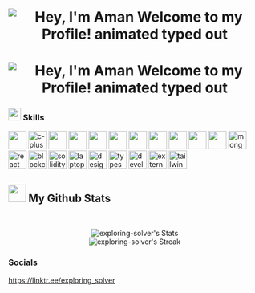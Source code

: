 <h1 align="center"> <img src="https://readme-typing-svg.demolab.com?font=Operator+Mono&size=37&duration=2800&pause=4000&color=FAFAFA&center=true&vCenter=true&width=940&height=50&lines=Hey%2C+I'm+Aman" align="middle" alt="Hey, I'm Aman Welcome to my Profile! animated typed out"> </h1>

<h1 align="center"> <img src="https://readme-typing-svg.demolab.com?font=Operator+Mono&size=37&duration=4800&pause=2000&color=FAFAFA&center=true&vCenter=true&width=940&height=50&lines=Welcome+to+my+Github+Profile!" align="middle" alt="Hey, I'm Aman Welcome to my Profile! animated typed out"> </h1>


### <img src="https://media2.giphy.com/media/QssGEmpkyEOhBCb7e1/giphy.gif?cid=ecf05e47a0n3gi1bfqntqmob8g9aid1oyj2wr3ds3mg700bl&rid=giphy.gif" width ="25"> <b> Skills </b>
<p align="centre">
  <img src="https://cdn.iconscout.com/icon/free/png-512/free-c-57-1175191.png?f=avif&w=256" width="36" height="36">
  <img width="36" height="36" src="https://img.icons8.com/color/36/c-plus-plus-logo.png" alt="c-plus-plus-logo"/>
  <img src="https://img.icons8.com/?size=512&id=l75OEUJkPAk4&format=png" width="36" height="36">
  <img src="https://img.icons8.com/?size=512&id=qV-JzWYl9dzP&format=png" width="36" height="36">
  <img src="https://img.icons8.com/?size=512&id=23028&format=png" width="36" height="36">
  <img src="https://img.icons8.com/?size=512&id=YjeKwnSQIBUq&format=png" width="36" height="36">
  <img src="https://img.icons8.com/?size=512&id=PXTY4q2Sq2lG&format=png" width="36" height="36">
  <img src="https://img.icons8.com/?size=512&id=pCvIfmctRaY8&format=png" width="36" height="36">
  <img src="https://img.icons8.com/?size=512&id=39855&format=png" width="36" height="36">
  <img src="https://img.icons8.com/?size=512&id=38389&format=png" width="36" height="36">
  <img src="https://cdn.iconscout.com/icon/free/png-512/free-github-1521500-1288242.png?f=avif&w=256" width="36" height="36">
  <img width="36" height="36" src="https://img.icons8.com/color/36/mongodb.png" alt="mongodb"/>
  <img width="36" height="36" src="https://img.icons8.com/office/36/react.png" alt="react"/>
  <img width="36" height="36" src="https://img.icons8.com/color/36/blockchain.png" alt="blockchain"/>
  <img width="36" height="36" src="https://img.icons8.com/ios/36/solidity.png" alt="solidity"/>
  <img width="36" height="36" src="https://img.icons8.com/ios/36/laptop-coding.png" alt="laptop-coding"/>
  <img width="36" height="36" src="https://img.icons8.com/ios/36/designer.png" alt="designer"/>
  <img width="36" height="36" src="https://img.icons8.com/color/36/typescript.png" alt="typescript"/>
  <img width="36" height="36" src="https://img.icons8.com/ios/36/developer--v1.png" alt="developer--v1"/>
  <img width="36" height="36" src="https://img.icons8.com/external-vitaliy-gorbachev-lineal-color-vitaly-gorbachev/36/external-explorer-jungle-vitaliy-gorbachev-lineal-color-vitaly-gorbachev.png" alt="external-explorer-jungle-vitaliy-gorbachev-lineal-color-vitaly-gorbachev"/>
  <img width="36" height="36" src="https://img.icons8.com/color/36/tailwindcss.png" alt="tailwindcss"/>
</p>

## <img src="https://media.giphy.com/media/iY8CRBdQXODJSCERIr/giphy.gif" width="35"><b> My Github Stats </b>
<br>
<div align="center">

![exploring-solver's Stats](https://github-readme-stats.vercel.app/api?username=exploring-solver&theme=vue-dark&show_icons=true&hide_border=true&count_private=true) <br>
![exploring-solver's Streak](https://github-readme-streak-stats.herokuapp.com/?user=exploring-solver&theme=vue-dark&hide_border=true)

</div>

### <b> Socials </b>
https://linktr.ee/exploring_solver
